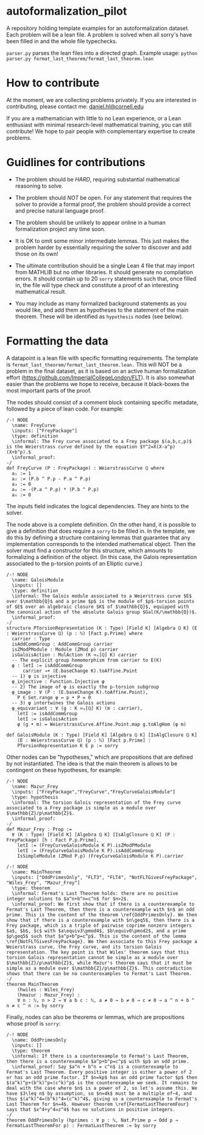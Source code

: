 # autoformalization_pilot
A repository holding template examples for an autoformalization dataset. Each problem will be a lean file. A problem is solved when all sorry's have been filled in and the whole file typechecks.

`parser.py` parses the lean files into a directed graph. Example usage: `python parser.py fermat_last_theorem/fermat_last_theorem.lean`

# How to contribute
At the moment, we are collecting problems privately. If you are interested in contributing, please contact me: daniel.hl@cornell.edu

If you are a mathematician with little to no Lean experience, or a Lean enthusiast with minimal research-level mathematical training, you can still contribute! We hope to pair people with complementary expertise to create problems.

# Guidlines for contributions

- The problem should be *HARD*, requiring substantial mathematical reasoning to solve.

- The problem should *NOT* be open. For any statement that requires the solver to provide a formal proof, the problem should provide a correct and precise natural language proof.

- The problem should be unlikely to appear online in a human formalization project any time soon.

- It is OK to omit some minor intermediate lemmas. This just makes the problem harder by essentially requiring the solver to discover and add those on its own!

- The ultimate contribution should be a single Lean 4 file that may import from MATHLIB but no other libraries. It should generate no compilation errors. It should contain up to 20 `sorry` statements such that, once filled in, the file will type check and constitute a proof of an interesting mathematical result.

- You may include as many formalized background statements as you would like, and add them as hypotheses to the statement of the main theorem. These will be identified as `hypothesis` nodes (see below).

# Formatting the data
A datapoint is a lean file with specific formatting requirements. The template is `fermat_last_theorem/fermat_last_theorem.lean.` This will NOT be a problem in the final dataset, as it is based on an active human formalization effort (https://github.com/ImperialCollegeLondon/FLT). It is also somewhat easier than the problems we hope to receive, because it black-boxes the most important parts of the proof.

The nodes should consist of a comment block containing specific metadate, followed by a piece of lean code. For example:

```Lean
/-! NODE
  \name: FreyCurve
  \inputs: ["FreyPackage"]
  \type: definition
  \informal: The Frey curve associated to a Frey package $(a,b,c,p)$ is the Weierstrass curve defined by the equation $Y^2=X(X-a^p)(X+b^p).$
  \informal_proof:
-/
def FreyCurve (P : FreyPackage) : WeierstrassCurve ℚ where
  a₁ := 1
  a₂ := (P.b ^ P.p - P.a ^ P.p)
  a₃ := 0
  a₄ := -(P.a ^ P.p) * (P.b ^ P.p)
  a₆ := 0
```

The inputs field indicates the logical dependencies. They are hints to the solver.

The node above is a complete definition. On the other hand, it is possible to give a definition that does require a `sorry` to be filled in. In the template, we do this by defining a structure containing lemmas that guarantee that any implementation corresponds to the intended mathematical object. Then the solver must find a constructor for this structure, which amounts to formalizing a definition of the object. (In this case, the Galois representation associated to the p-torsion points of an Elliptic curve.)

```Lean
/-! NODE
  \name: GaloisModule
  \inputs: []
  \type: definition
  \informal: The Galois module associated to a Weierstrass curve $E$ over $\mathbb{Q}$ and a prime $p$ is the module of $p$-torsion points of $E$ over an algebraic closure $K$ of $\mathbb{Q}$, equipped with the canonical action of the absolute Galois group $Gal(K/\mathbb{Q})$.
  \informal_proof:
-/
structure PTorsionRepresentation (K : Type) [Field K] [Algebra ℚ K] (E : WeierstrassCurve ℚ) (p : ℕ) [Fact p.Prime] where
  carrier : Type
  isAddCommGroup : AddCommGroup carrier
  isZModPModule : Module (ZMod p) carrier
  isGaloisAction : MulAction (K ≃ₐ[ℚ] K) carrier
  -- The explicit group homomorphism from carrier to E(K)
  φ : letI := isAddCommGroup
      carrier →+ (E.baseChange K).toAffine.Point
  -- 1) φ is injective
  φ_injective : Function.Injective φ
  -- 2) The image of φ is exactly the p-torsion subgroup
  φ_image : ∀ (P : (E.baseChange K).toAffine.Point),
    P ∈ Set.range φ ↔ p • P = 0
  -- 3) φ intertwines the Galois actions
  φ_equivariant : ∀ (g : K ≃ₐ[ℚ] K) (m : carrier),
    letI := isAddCommGroup
    letI := isGaloisAction
    φ (g • m) = WeierstrassCurve.Affine.Point.map g.toAlgHom (φ m)

def GaloisModule (K : Type) [Field K] [Algebra ℚ K] [IsAlgClosure ℚ K]
    (E : WeierstrassCurve ℚ) (p : ℕ) [Fact p.Prime] :
    PTorsionRepresentation K E p := sorry
```

Other nodes can be "hypotheses," which are propositions that are defined by not instantiated. The idea is that the main theorem is allows to be contingent on these hypotheses, for example:

```Lean
/-! NODE
  \name: Mazur_Frey
  \inputs: ["FreyPackage","FreyCurve","FreyCurveGaloisModule"]
  \type: hypothesis
  \informal: The torsion Galois representation of the Frey curve associated to a Frey package is simple as a module over $\mathbb{Z}/p\mathbb{Z}$.
  \informal_proof:
-/
def Mazur_Frey : Prop :=
  ∀ (K : Type) [Field K] [Algebra ℚ K] [IsAlgClosure ℚ K] (P : FreyPackage) [h : Fact P.p.Prime],
    letI := (FreyCurveGaloisModule K P).isZModPModule
    letI := (FreyCurveGaloisModule K P).isAddCommGroup
    IsSimpleModule (ZMod P.p) (FreyCurveGaloisModule K P).carrier

/-! NODE
  \name: MainTheorem
  \inputs: ["OddPrimesOnly", "FLT3", "FLT4", "NotFLTGivesFreyPackage", "Wiles_Frey", "Mazur_Frey"]
  \type: theorem
  \informal: Fermat's Last Theorem holds: there are no positive integer solutions to $a^n+b^n=c^n$ for $n>2$.
  \informal_proof: We first show that if there is a counterexample to Fermat's Last Theorem, then there is a counterexample with $n$ an odd prime. This is the content of the theorem \ref{OddPrimesOnly}. We then show that if there is a counterexample with $n\geq5$, then there is a Frey package, which is a triple of pairwise coprime nonzero integers $a$, $b$, $c$ with $a\equiv3\pmod4$, $b\equiv0\pmod2$, and a prime $p\geq5$ such that $a^p+b^p=c^p$. This is the content of the lemma \ref{NotFLTGivesFreyPackage}. We then associate to this Frey package a Weierstrass curve, the Frey curve, and its torsion Galois representation. The key point is that Wiles' theorem says that this torsion Galois representation cannot be simple as a module over $\mathbb{Z}/p\mathbb{Z}$, while Mazur's theorem says that it must be simple as a module over $\mathbb{Z}/p\mathbb{Z}$. This contradiction shows that there can be no counterexamples to Fermat's Last Theorem.
-/
theorem MainTheorem
    (hwiles : Wiles_Frey)
    (hmazur : Mazur_Frey) :
    ∀ n : ℕ, n > 2 → ∀ a b c : ℕ, a ≠ 0 → b ≠ 0 → c ≠ 0 → a ^ n + b ^ n ≠ c ^ n := by sorry
```

Finally, nodes can also be theorems or lemmas, which are propositions whose proof is `sorry`:

```Lean
/-! NODE
  \name: OddPrimesOnly
  \inputs: []
  \type: theorem
  \informal: If there is a counterexample to Fermat's Last Theorem, then there is a counterexample $a^p+b^p=c^p$ with $p$ an odd prime.
  \informal_proof: Say $a^n + b^n = c^n$ is a counterexample to Fermat's Last Theorem. Every positive integer is either a power of 2 or has an odd prime factor. If $n=kp$ has an odd prime factor $p$ then $(a^k)^p+(b^k)^p=(c^k)^p$ is the counterexample we seek. It remains to deal with the case where $n$ is a power of 2, so let's assume this. We have $3\leq n$ by assumption, so $n=4k$ must be a multiple of~4, and thus $(a^k)^4=(b^k)^4=(c^k)^4$, giving us a counterexample to Fermat's Last Theorem for $n=4$. However theorem \ref{FermatLastTheoremFour} says that $x^4+y^4=z^4$ has no solutions in positive integers.
-/
theorem OddPrimesOnly (hprimes : ∀ p : ℕ, Nat.Prime p → Odd p → FermatLastTheoremFor p) : FermatLastTheorem := by sorry
```